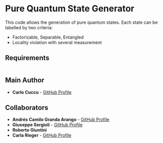 # Pure Quantum State Generator

<!-- ![Badge Status](https://img.shields.io/badge/status-active-brightgreen) -->

This code allows the generation of pure quantum states.
Each state can be labelled by two criteria:
  - Factorizable, Separable, Entangled  
  - Locality violation with several measurement
 

## Requirements
```

```



## Main Author

- **Carlo Cuccu** - [GitHub Profile](https://github.com/carlocuccu)

## Collaborators

- **Andrés Camilo Granda Arango** - [GitHub Profile](https://github.com/agrandaarango)
- **Giuseppe Sergioli** - [GitHub Profile](https://github.com/GiuseppeSergioli)
- **Roberto Giuntini**
- **Carla Rieger** - [GitHub Profile](https://github.com/carlasophie)



